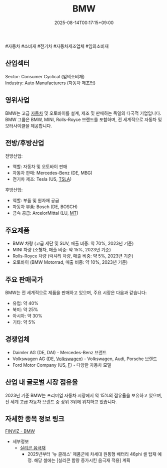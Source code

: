 ﻿---
title: "BMW"
date: 2025-08-14T00:17:15+09:00
lastmod: 2025-08-14T00:17:15+09:00
type: docs
sidebar:
  open: true
weight: 149
---
<div style="display:none">
  <meta property="article:published_time" content="2025-08-13T15:17:15Z" />
  <meta property="article:modified_time" content="2025-08-13T15:17:15Z" />
</div>
#자동차 #소비재 #전기차 #자동차제조업체  #임의소비재 

## 산업섹터

Sector: Consumer Cyclical (임의소비재)  
Industry: Auto Manufacturers (자동차 제조업)

## 영위사업

BMW는 고급 [자동차](/industry-study/자동차/) 및 오토바이를 설계, 제조 및 판매하는 독일의 다국적 기업입니다. BMW 그룹은 BMW, MINI, Rolls-Royce 브랜드를 포함하며, 전 세계적으로 자동차 및 모터사이클을 제공합니다.

## 전방/후방산업

전방산업:

- 역할: 자동차 및 오토바이 판매
- 자동차 판매: Mercedes-Benz (DE, MBG)
- 전기차 제조: Tesla (US, [TSLA](/company-analysis/tsla/))

후방산업:

- 역할: 부품 및 원자재 공급
- 자동차 부품: Bosch (DE, BOSCH)
- 금속 공급: ArcelorMittal (LU, [MT](/company-analysis/mt/))

## 주요제품

- BMW 차량 (고급 세단 및 SUV, 매출 비중: 약 70%, 2023년 기준)
- MINI 차량 (소형차, 매출 비중: 약 15%, 2023년 기준)
- Rolls-Royce 차량 (럭셔리 차량, 매출 비중: 약 5%, 2023년 기준)
- 오토바이 (BMW Motorrad, 매출 비중: 약 10%, 2023년 기준)

## 주요 판매국가

BMW는 전 세계적으로 제품을 판매하고 있으며, 주요 시장은 다음과 같습니다:

- 유럽: 약 40%
- 북미: 약 25%
- 아시아: 약 30%
- 기타: 약 5%

## 경쟁업체

- Daimler AG (DE, DAI) - Mercedes-Benz 브랜드
- Volkswagen AG (DE, [Volkswagen](/company-analysis/volkswagen/)) - Volkswagen, Audi, Porsche 브랜드
- Ford Motor Company (US, [F](/company-analysis/f/)) - 다양한 자동차 모델

## 산업 내 글로벌 시장 점유율

2023년 기준 BMW는 프리미엄 자동차 시장에서 약 15%의 점유율을 보유하고 있으며, 전 세계 고급 자동차 브랜드 중 상위 3위에 위치하고 있습니다.

## 자세한 종목 정보 링크

[FINVIZ - BMW](https://www.marketscreener.com/quote/stock/BAYERISCHE-MOTOREN-WERKE-AG-436103/)

- 세부정보
	- [실리콘 음극재](/industry-study/실리콘-음극재/)
		- 2025년부터 '뉴 클래스' 제품군에 차세대 원통형 배터리 46phi 셀 탑재 예정. 해당 셀에는 [실리콘 함량 증가시킨 음극재 적용] 계획
